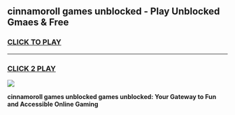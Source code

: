 
## cinnamoroll games unblocked - Play Unblocked Gmaes & Free
<h3>
<a href="https://news.freeplayer.one?title=cinnamoroll_games_unblocked&ref=23F">CLICK TO PLAY</a></h3>
<hr>

<h3>
<a href="https://news.freeplayer.one?title=cinnamoroll_games_unblocked&ref=23F">CLICK 2 PLAY</a>
  
</h3>

<a href="https://news.freeplayer.one?title=cinnamoroll_games_unblocked&ref=23F/"><img src="https://clearcache.store/games.png"></a>


**cinnamoroll games unblocked games unblocked: Your Gateway to Fun and Accessible Online Gaming**

